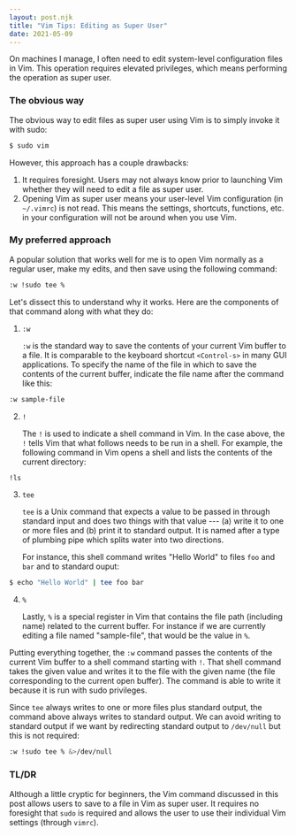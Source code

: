 ```yaml
---
layout: post.njk
title: "Vim Tips: Editing as Super User"
date: 2021-05-09
---
```


On machines I manage, I often need to edit system-level configuration files in Vim. This operation requires elevated privileges, which means performing the operation as super user.

### The obvious way

The obvious way to edit files as super user using Vim is to simply invoke it with sudo:

```bash
$ sudo vim
```

However, this approach has a couple drawbacks:

1. It requires foresight. Users may not always know prior to launching Vim whether they will need to edit a file as super user.
2. Opening Vim as super user means your user-level Vim configuration (in `~/.vimrc`) is not read. This means the settings, shortcuts, functions, etc. in your configuration will not be around when you use Vim.

### My preferred approach

A popular solution that works well for me is to open Vim normally as a regular user, make my edits, and then save using the following command:

```bash
:w !sudo tee %
```

Let's dissect this to understand why it works. Here are the components of that command along with what they do:

1. `:w`

    `:w` is the standard way to save the contents of your current Vim buffer to a file. It is comparable to the keyboard shortcut `<Control-s>` in many GUI applications. To specify the name of the file in which to save the contents of the current buffer, indicate the file name after the command like this:

```bash
:w sample-file
```

2. `!`

    The `!` is used to indicate a shell command in Vim. In the case above, the `!` tells Vim that what follows needs to be run in a shell. For example, the following command in Vim opens a shell and lists the contents of the current directory:

```bash
!ls
```

3. `tee`
 
   `tee` is a Unix command that expects a value to be passed in through standard input and does two things with that value --- (a) write it to one or more files and (b) print it to standard output. It is named after a type of plumbing pipe which splits water into two directions.

    For instance, this shell command writes "Hello World" to files `foo` and `bar` and to standard ouput:

```bash
$ echo "Hello World" | tee foo bar
```

4. `%`

    Lastly, `%` is a special register in Vim that contains the file path (including name) related to the current buffer. For instance if we are currently editing a file named "sample-file", that would be the value in `%`.

Putting everything together, the `:w` command passes the contents of the current Vim buffer to a shell command starting with `!`. That shell command takes the given value and writes it to the file with the given name (the file corresponding to the current open buffer). The command is able to write it because it is run with sudo privileges.

Since `tee` always writes to one or more files plus standard output, the command above always writes to standard output. We can avoid writing to standard output if we want by redirecting standard output to `/dev/null` but this is not required:

```bash
:w !sudo tee % &>/dev/null

```

### TL/DR

Although a little cryptic for beginners, the Vim command discussed in this post allows users to save to a file in Vim as super user. It requires no foresight that `sudo` is required and allows the user to use their individual Vim settings (through `vimrc`).
